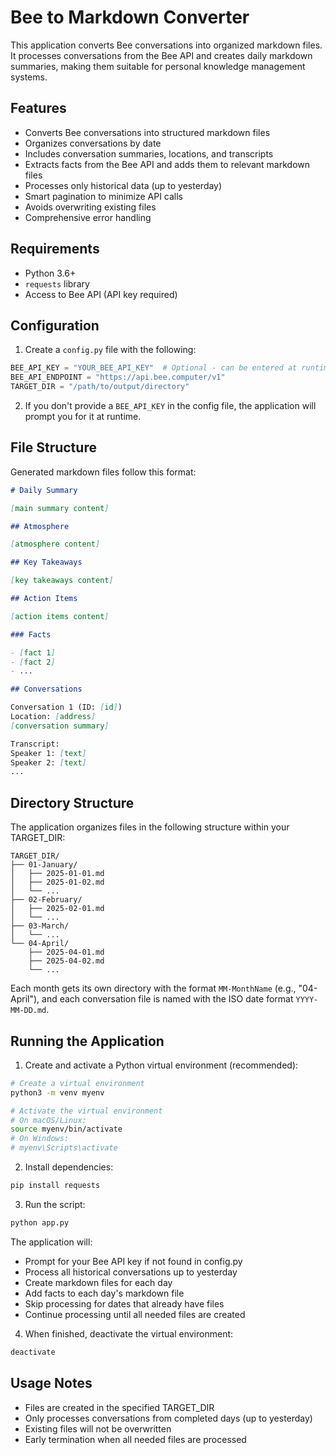 # Bee to Markdown Converter

This application converts Bee conversations into organized markdown files. It processes conversations from the Bee API and creates daily markdown summaries, making them suitable for personal knowledge management systems.

## Features

- Converts Bee conversations into structured markdown files
- Organizes conversations by date
- Includes conversation summaries, locations, and transcripts
- Extracts facts from the Bee API and adds them to relevant markdown files
- Processes only historical data (up to yesterday)
- Smart pagination to minimize API calls
- Avoids overwriting existing files
- Comprehensive error handling

## Requirements

- Python 3.6+
- `requests` library
- Access to Bee API (API key required)

## Configuration

1. Create a `config.py` file with the following:

```python
BEE_API_KEY = "YOUR_BEE_API_KEY"  # Optional - can be entered at runtime
BEE_API_ENDPOINT = "https://api.bee.computer/v1"
TARGET_DIR = "/path/to/output/directory"
```

2. If you don't provide a `BEE_API_KEY` in the config file, the application will prompt you for it at runtime.

## File Structure

Generated markdown files follow this format:

```markdown
# Daily Summary

[main summary content]

## Atmosphere

[atmosphere content]

## Key Takeaways

[key takeaways content]

## Action Items

[action items content]

### Facts

- [fact 1]
- [fact 2]
- ...

## Conversations

Conversation 1 (ID: [id])
Location: [address]
[conversation summary]

Transcript:
Speaker 1: [text]
Speaker 2: [text]
...
```

## Directory Structure

The application organizes files in the following structure within your TARGET_DIR:

```
TARGET_DIR/
├── 01-January/
│   ├── 2025-01-01.md
│   ├── 2025-01-02.md
│   └── ...
├── 02-February/
│   ├── 2025-02-01.md
│   └── ...
├── 03-March/
│   └── ...
└── 04-April/
    ├── 2025-04-01.md
    ├── 2025-04-02.md
    └── ...
```

Each month gets its own directory with the format `MM-MonthName` (e.g., "04-April"), and each conversation file is named with the ISO date format `YYYY-MM-DD.md`.

## Running the Application

1. Create and activate a Python virtual environment (recommended):

```bash
# Create a virtual environment
python3 -m venv myenv

# Activate the virtual environment
# On macOS/Linux:
source myenv/bin/activate
# On Windows:
# myenv\Scripts\activate
```

2. Install dependencies:

```bash
pip install requests
```

3. Run the script:

```bash
python app.py
```

The application will:

- Prompt for your Bee API key if not found in config.py
- Process all historical conversations up to yesterday
- Create markdown files for each day
- Add facts to each day's markdown file
- Skip processing for dates that already have files
- Continue processing until all needed files are created

4. When finished, deactivate the virtual environment:

```bash
deactivate
```

## Usage Notes

- Files are created in the specified TARGET_DIR
- Only processes conversations from completed days (up to yesterday)
- Existing files will not be overwritten
- Early termination when all needed files are processed
